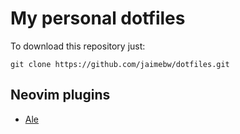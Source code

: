 # My personal dotfiles

To download this repository just:
```
git clone https://github.com/jaimebw/dotfiles.git
```  

## Neovim plugins  

* [Ale](https://github.com/dense-analysis/ale#installation)

